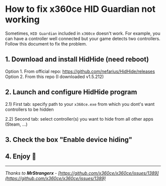 # How to fix x360ce HID Guardian not working

Sometimes, `HID Guardian` included in `x360ce` doesn't work. For example, you can have a controller well connected but your game detects two controllers. Follow this document to fix the problem.

## 1. Download and install HidHide (need reboot)
Option 1. From official repo: https://github.com/nefarius/HidHide/releases
Option 2. From this repo (I downloaded v1.5.212)

## 2. Launch and configure HidHide program

2.1) First tab: specify path to your `x360ce.exe` from which you dont's want controllers to be hidden

2.2) Second tab: select controller(s) you want to hide from all other apps (Steam, ...)

## 3. Check the box "**Enable device hiding**"

## 4. Enjoy 🎉

---

*Thanks to **MrStrangerx** - [https://github.com/x360ce/x360ce/issues/1389](https://github.com/x360ce/x360ce/issues/1389)*
